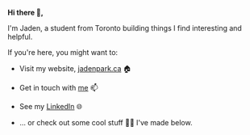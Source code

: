 **Hi there 👋,**

I'm Jaden, a student from Toronto building things I find interesting and helpful. 

If you're here, you might want to:
- Visit my website, [jadenpark.ca](https://jadenpark.ca) 🏠

- Get in touch with [me](mailto:jaehyeongpark06@gmail.com) 📫

<!-- - [Viewing my resume](resume.pdf) -->

- See my [LinkedIn](https://www.linkedin.com/in/jaehyeongpark/) 🌐

- ... or check out some cool stuff 👨‍💻 I've made below.


<!--
**JaehyeongPark06/JaehyeongPark06** is a ✨ _special_ ✨ repository because its `README.md` (this file) appears on your GitHub profile.

Here are some ideas to get you started:

- 🔭 I’m currently working on ...
- 🌱 I’m currently learning ...
- 👯 I’m looking to collaborate on ...
- 🤔 I’m looking for help with ...
- 💬 Ask me about ...
- 📫 How to reach me: ...
- 😄 Pronouns: ...
- ⚡ Fun fact: ...
-->
